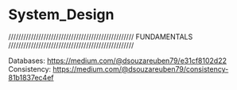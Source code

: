 # System_Design

//////////////////////////////////////////////////
FUNDAMENTALS
//////////////////////////////////////////////////



Databases: https://medium.com/@dsouzareuben79/e31cf8102d22
Consistency: https://medium.com/@dsouzareuben79/consistency-81b1837ec4ef
